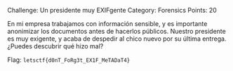 Challenge: Un presidente muy EXIFgente
Category: Forensics
Points: 20

En mi empresa trabajamos con información sensible, y es importante anonimizar los documentos antes de hacerlos públicos. Nuestro presidente es muy exigente, y acaba de despedir al chico nuevo por su última entrega. ¿Puedes descubrir qué hizo mal?

Flag: `letsctf{d0nT_FoRg3t_EX1F_MeTADaT4}`
